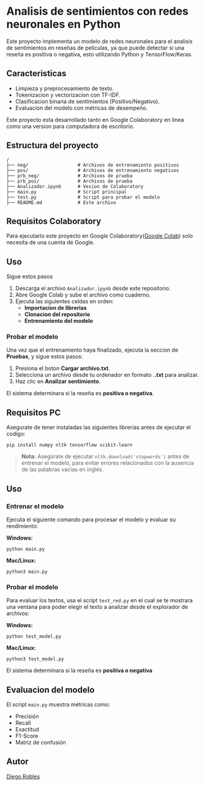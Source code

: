 # Analisis de sentimientos con redes neuronales en Python
Este proyecto implementa un modelo de redes neuronales para el analisis de sentimientos en reseñas de peliculas, ya que puede detectar si una reseña es positiva o negativa, esto utilizando Python y TensorFlow/Keras.


## Caracteristicas

 - Limpieza y preprocesamiento de texto.
 - Tokenizacion y vectorizacion con TF-IDF.
 - Clasificacion binaria de sentimientos (Positivo/Negativo).
 - Evaluacion del modelo con métricas de desempeño.

Este proyecto esta desarrollado tanto en Google Colaboratory en linea como una version para computadora de escritorio.

## Estructura del proyecto

    /
    ├── neg/                  # Archivos de entrenamiento positivos
    ├── pos/                  # Archivos de entrenamiento negativos
    ├── prb_neg/              # Archivos de prueba
    ├── prb_pos/              # Archivos de prueba
    ├── Analizador.ipynb      # Vesion de Colaboratory
    ├── main.py               # Script principal
    ├── test.py               # Script para probar el modelo
    ├── README.md             # Este archivo


## Requisitos Colaboratory
Para ejecutarlo este proyecto en Google Colaboratory([Google Colab](https://colab.research.google.com/?hl=es)) solo necesita de una cuenta de Google.
## Uso
Sigue estos pasos

 1. Descarga el archivo `Analizador.ipynb` desde este repositorio.
 2.  Abre Google Colab y sube el archivo como cuaderno.
 3. Ejecuta las siguientes celdas en orden:
	 - **Importacion de librerias**
	 - **Clonacion del repositorio**
	 - **Entrenamiento del modelo**

### Probar el modelo
Una vez que el entrenamiento haya finalizado, ejecuta la seccion de **Pruebas**, y sigue estos pasos:

 1. Presiona el boton **Cargar archivo.txt**.
 2. Selecciona un archivo desde tu ordenador en formato .**.txt** para analizar.
 3. Haz clic en **Analizar sentimiento**.

El sistema determinara si la reseña es **positiva o negativa**.

## Requisitos PC

Asegurate de tener instaladas las siguientes librerias antes de ejecutar el codigo:

    pip install numpy nltk tensorflow scikit-learn     
> **Nota:** Asegúrate de ejecutar `nltk.download('stopwords')` antes de entrenar el modelo, para evitar errores relacionados con la ausencia de las palabras vacías en inglés.


## Uso
### Entrenar el modelo

Ejecuta el siguiente comando para procesar el modelo y evaluar su rendimiento:

**Windows:**

    python main.py
**Mac/Linux:**

    python3 main.py

### Probar el modelo
Para evaluar los textos, usa el script `test_red.py` en el cual se te mostrara una ventana para poder elegir el texto a analizar desde el explorador de archivos:

**Windows:**

    python test_model.py
**Mac/Linux:**

    python3 test_model.py

El sistema determinara si la reseña es **positiva o negativa**

## Evaluacion del modelo

El script `main.py` muestra métricas como:

 - Precisión
 - Recall
 - Exactitud
 - F1-Score
 - Matriz de confusión

## Autor
[Diego Robles](https://github.com/LeydLayd)

